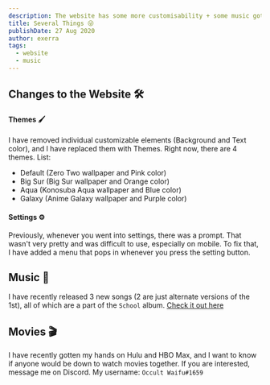 ```yaml
---
description: The website has some more customisability + some music got released 👀
title: Several Things 😜
publishDate: 27 Aug 2020
author: exerra
tags:
  - website
  - music
---
```


## Changes to the Website 🛠

#### Themes 🖌

I have removed individual customizable elements (Background and Text color), and I have replaced them with Themes. Right now, there are 4 themes.
List:

* Default (Zero Two wallpaper and Pink color)
* Big Sur (Big Sur wallpaper and Orange color)
* Aqua (Konosuba Aqua wallpaper and Blue color)
* Galaxy (Anime Galaxy wallpaper and Purple color)

#### Settings ⚙

Previously, whenever you went into settings, there was a prompt. That wasn't very pretty and was difficult to use, especially on mobile. To fix that, I have added a menu that pops in whenever you press the setting button.

## Music 🎵

I have recently released 3 new songs (2 are just alternate versions of the 1st), all of which are a part of the `School` album. [Check it out here](https://soundcloud.com/exerraa)

## Movies 🎬

I have recently gotten my hands on Hulu and HBO Max, and I want to know if anyone would be down to watch movies together. If you are interested, message me on Discord. My username: `Occult Waifu#1659`
 